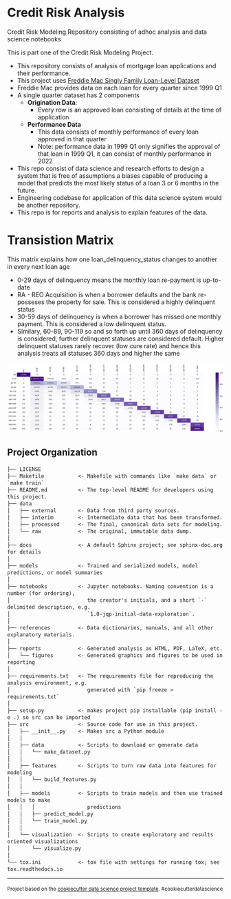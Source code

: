Credit Risk Analysis
==============================

Credit Risk Modeling Repository consisting of adhoc analysis and data science notebooks

This is part one of the Credit Risk Modeling Project. 

* This repository consists of analysis of mortgage loan applications and their performance.
* This project uses [Freddie Mac Singly Family Loan-Level Dataset](https://www.freddiemac.com/research/datasets/sf-loanlevel-dataset)
* Freddie Mac provides data on each loan for every quarter since 1999 Q1
* A single quarter dataset has 2 components
    * **Origination Data**:
        * Every row is an approved loan consisting of details at the time of application
    * **Performance Data**
        * This data consists of monthly performance of every loan approved in that quarter 
        * Note: performance data in 1999 Q1 only signifies the approval of that loan in 1999 Q1, it can consist of monthly performance in 2022
* This repo consist of data science and research efforts to design a system that is free of assumptions a biases capable of producing a model that predicts the most likely status of a loan 3 or 6 months in the future.
* Engineering codebase for application of this data science system would be another repository.
* This repo is for reports and analysis to explain features of the data.


# Transistion Matrix

This matrix explains how one loan_delinquency_status changes to another in every next loan age
* 0-29 days of delinquency means the monthly loan re-payment is up-to-date
* RA - REO Acquisition is when a borrower defaults and the bank re-posseses the property for sale. This is considered a highly delinquent status
* 30-59 days of delinquency is when a borrower has missed one monthly payment. This is considered a low delinquent status.
* Similary, 60-89, 90-119 so and so forth up until 360 days of delinquency is considered, further delinquent statuses are considered default. Higher delinquent statuses rarely recover (low cure rate) and hence this analysis treats all statuses 360 days and higher the same

![transition_matrix](./docs/processed/images/transition_matrix.png)


Project Organization
------------

    ├── LICENSE
    ├── Makefile           <- Makefile with commands like `make data` or `make train`
    ├── README.md          <- The top-level README for developers using this project.
    ├── data
    │   ├── external       <- Data from third party sources.
    │   ├── interim        <- Intermediate data that has been transformed.
    │   ├── processed      <- The final, canonical data sets for modeling.
    │   └── raw            <- The original, immutable data dump.
    │
    ├── docs               <- A default Sphinx project; see sphinx-doc.org for details
    │
    ├── models             <- Trained and serialized models, model predictions, or model summaries
    │
    ├── notebooks          <- Jupyter notebooks. Naming convention is a number (for ordering),
    │                         the creator's initials, and a short `-` delimited description, e.g.
    │                         `1.0-jqp-initial-data-exploration`.
    │
    ├── references         <- Data dictionaries, manuals, and all other explanatory materials.
    │
    ├── reports            <- Generated analysis as HTML, PDF, LaTeX, etc.
    │   └── figures        <- Generated graphics and figures to be used in reporting
    │
    ├── requirements.txt   <- The requirements file for reproducing the analysis environment, e.g.
    │                         generated with `pip freeze > requirements.txt`
    │
    ├── setup.py           <- makes project pip installable (pip install -e .) so src can be imported
    ├── src                <- Source code for use in this project.
    │   ├── __init__.py    <- Makes src a Python module
    │   │
    │   ├── data           <- Scripts to download or generate data
    │   │   └── make_dataset.py
    │   │
    │   ├── features       <- Scripts to turn raw data into features for modeling
    │   │   └── build_features.py
    │   │
    │   ├── models         <- Scripts to train models and then use trained models to make
    │   │   │                 predictions
    │   │   ├── predict_model.py
    │   │   └── train_model.py
    │   │
    │   └── visualization  <- Scripts to create exploratory and results oriented visualizations
    │       └── visualize.py
    │
    └── tox.ini            <- tox file with settings for running tox; see tox.readthedocs.io


--------

<p><small>Project based on the <a target="_blank" href="https://drivendata.github.io/cookiecutter-data-science/">cookiecutter data science project template</a>. #cookiecutterdatascience</small></p>
